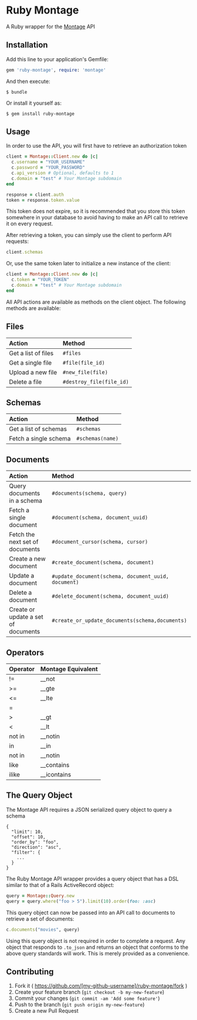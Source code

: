 # Ruby Montage

A Ruby wrapper for the [Montage](https://www.foo.com) API

## Installation

Add this line to your application's Gemfile:

```ruby
gem 'ruby-montage', require: 'montage'
```

And then execute:

    $ bundle

Or install it yourself as:

    $ gem install ruby-montage

## Usage

In order to use the API, you will first have to retrieve an authorization token

```ruby
client = Montage::Client.new do |c|
  c.username = "YOUR_USERNAME"
  c.password = "YOUR_PASSWORD"
  c.api_version # Optional, defaults to 1
  c.domain = "test" # Your Montage subdomain
end

response = client.auth
token = response.token.value
```

This token does not expire, so it is recommended that you store this token somewhere in your database to avoid having to
make an API call to retrieve it on every request.

After retrieving a token, you can simply use the client to perform API requests:

```ruby
client.schemas
```

Or, use the same token later to initialize a new instance of the client:

```ruby
client = Montage::Client.new do |c|
  c.token = "YOUR_TOKEN"
  c.domain = "test" # Your Montage subdomain
end
```

All API actions are available as methods on the client object. The following methods are available:

## Files

| Action                          | Method                                              |
| :------------------------------ | :-------------------------------------------------- |
| Get a list of files             | `#files`                                            |
| Get a single file               | `#file(file_id)`                                    |
| Upload a new file               | `#new_file(file)`                                   |
| Delete a file                   | `#destroy_file(file_id)`                            |

## Schemas

| Action                          | Method                                              |
| :------------------------------ | :-------------------------------------------------- |
| Get a list of schemas           | `#schemas`                                          |
| Fetch a single schema           | `#schemas(name)`                                    |

## Documents

| Action                              | Method                                              |
| :------------------------------     | :-------------------------------------------------- |
| Query documents in a schema         | `#documents(schema, query)`                         |
| Fetch a single document             | `#document(schema, document_uuid)`                  |
| Fetch the next set of documents     | `#document_cursor(schema, cursor)`                  |
| Create a new document               | `#create_document(schema, document)`                |
| Update a document                   | `#update_document(schema, document_uuid, document)` |
| Delete a document                   | `#delete_document(schema, document_uuid)`           |
| Create or update a set of documents | `#create_or_update_documents(schema,documents)`     |


## Operators

| Operator    | Montage Equivalent |
| :-----------| :---------         |
| !=          | __not              |
| >=          | __gte              |
| <=          | __lte              |
| =           |                    |
| >           | __gt               |
| <           | __lt               |
| not in      | __notin            |
| in          | __in               |
| not in      | __notin            |
| like        | __contains         |
| ilike       | __icontains        |


## The Query Object

The Montage API requires a JSON serialized query object to query a schema

    {
      "limit": 10,
      "offset": 10,
      "order_by": "foo",
      "direction": "asc",
      "filter": {
        ...
      }
    }

The Ruby Montage API wrapper provides a query object that has a DSL similar to that of a Rails ActiveRecord object:

```ruby
query = Montage::Query.new
query = query.where("foo > 5").limit(10).order(foo: :asc)
```

This query object can now be passed into an API call to documents to retrieve a set of documents:

```ruby
c.documents("movies", query)
```

Using this query object is not required in order to complete a request. Any object that responds to `.to_json` and
returns an object that conforms to the above query standards will work. This is merely provided as a convenience.

## Contributing

1. Fork it ( https://github.com/[my-github-username]/ruby-montage/fork )
2. Create your feature branch (`git checkout -b my-new-feature`)
3. Commit your changes (`git commit -am 'Add some feature'`)
4. Push to the branch (`git push origin my-new-feature`)
5. Create a new Pull Request
